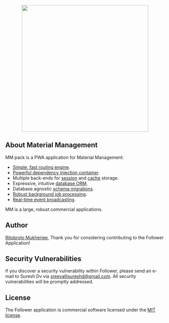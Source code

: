<p align="center"><a href="https://mm.sunglobal.online/" target="_blank"><img src="https://follower.identy.in/public/images/followers_big_logo.png" width="400"></a></p>


## About Material Management

MM pack is a PWA application for Material Management:

- [Simple, fast routing engine](https://laravel.com/docs/routing).
- [Powerful dependency injection container](https://laravel.com/docs/container).
- Multiple back-ends for [session](https://laravel.com/docs/session) and [cache](https://laravel.com/docs/cache) storage.
- Expressive, intuitive [database ORM](https://laravel.com/docs/eloquent).
- Database agnostic [schema migrations](https://laravel.com/docs/migrations).
- [Robust background job processing](https://laravel.com/docs/queues).
- [Real-time event broadcasting](https://laravel.com/docs/broadcasting).

MM is a large, robust commercial applications.


## Author

[Ritobroto Mukherjee](https://in.linkedin.com/in/ritobroto-mukherjee-519148ba), Thank you for considering contributing to the Follower Application!

## Security Vulnerabilities

If you discover a security vulnerability within Follower, please send an e-mail to Suresh Dv via [sreevallisureshd@gmail.com](mailto:sreevallisureshd@gmail.com). All security vulnerabilities will be promptly addressed.

## License

The Follower application is commercial software licensed under the [MIT license](https://opensource.org/licenses/MIT).

